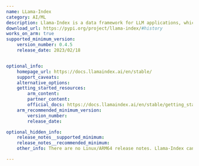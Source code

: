 ```yaml
---
name: LLama-Index
category: AI/ML
description: Llama-Index is a data framework for LLM applications, which involves the chosen set of plugins and the LlamaIndex core framework.
download_url: https://pypi.org/project/llama-index/#history
works_on_arm: true
supported_minimum_version:
    version_number: 0.4.5
    release_date: 2023/02/18


optional_info:
    homepage_url: https://docs.llamaindex.ai/en/stable/
    support_caveats:
    alternative_options:
    getting_started_resources:
        arm_content:
        partner_content:
        official_docs: https://docs.llamaindex.ai/en/stable/getting_started/installation/
    arm_recommended_minimum_version:
        version_number:
        release_date:

optional_hidden_info:
    release_notes__supported_minimum:
    release_notes__recommended_minimum:
    other_info: There are no Linux/ARM64 release notes. Llama-Index can be installed via pip from the first version on pypi.

---
```

